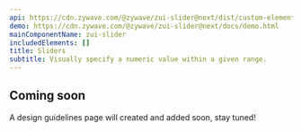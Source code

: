 ```yaml
---
api: https://cdn.zywave.com/@zywave/zui-slider@next/dist/custom-elements.json
demo: https://cdn.zywave.com/@zywave/zui-slider@next/docs/demo.html
mainComponentName: zui-slider
includedElements: []
title: Sliders
subtitle: Visually specify a numeric value within a given range.
---
```


## Coming soon

A design guidelines page will created and added soon, stay tuned!
